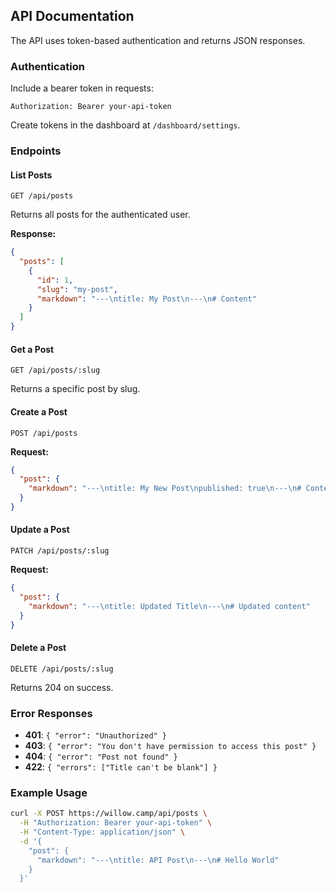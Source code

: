 ## API Documentation

The API uses token-based authentication and returns JSON responses.

### Authentication

Include a bearer token in requests:

```
Authorization: Bearer your-api-token
```

Create tokens in the dashboard at `/dashboard/settings`.

### Endpoints

#### List Posts

```
GET /api/posts
```

Returns all posts for the authenticated user.

**Response:**
```json
{
  "posts": [
    {
      "id": 1,
      "slug": "my-post",
      "markdown": "---\ntitle: My Post\n---\n# Content"
    }
  ]
}
```

#### Get a Post

```
GET /api/posts/:slug
```

Returns a specific post by slug.

#### Create a Post

```
POST /api/posts
```

**Request:**
```json
{
  "post": {
    "markdown": "---\ntitle: My New Post\npublished: true\n---\n# Content"
  }
}
```

#### Update a Post

```
PATCH /api/posts/:slug
```

**Request:**
```json
{
  "post": {
    "markdown": "---\ntitle: Updated Title\n---\n# Updated content"
  }
}
```

#### Delete a Post

```
DELETE /api/posts/:slug
```

Returns 204 on success.

### Error Responses

- **401**: `{ "error": "Unauthorized" }`
- **403**: `{ "error": "You don't have permission to access this post" }`
- **404**: `{ "error": "Post not found" }`
- **422**: `{ "errors": ["Title can't be blank"] }`

### Example Usage

```bash
curl -X POST https://willow.camp/api/posts \
  -H "Authorization: Bearer your-api-token" \
  -H "Content-Type: application/json" \
  -d '{
    "post": {
      "markdown": "---\ntitle: API Post\n---\n# Hello World"
    }
  }'
```
